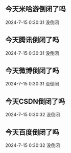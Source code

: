 ## 今天米哈游倒闭了吗

2024-7-15 0:30:31 没倒闭

## 今天腾讯倒闭了吗

2024-7-15 0:30:31 没倒闭

## 今天微博倒闭了吗

2024-7-15 0:30:31 没倒闭

## 今天CSDN倒闭了吗

2024-7-15 0:30:32 没倒闭

## 今天百度倒闭了吗

2024-7-15 0:30:32 没倒闭

